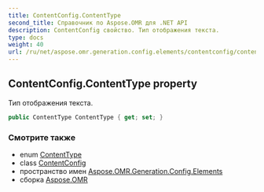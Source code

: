 ```yaml
---
title: ContentConfig.ContentType
second_title: Справочник по Aspose.OMR для .NET API
description: ContentConfig свойство. Тип отображения текста.
type: docs
weight: 40
url: /ru/net/aspose.omr.generation.config.elements/contentconfig/contenttype/
---
```

## ContentConfig.ContentType property

Тип отображения текста.

```csharp
public ContentType ContentType { get; set; }
```

### Смотрите также

* enum [ContentType](../../../aspose.omr.generation.config.enums/contenttype/)
* class [ContentConfig](../)
* пространство имен [Aspose.OMR.Generation.Config.Elements](../../contentconfig/)
* сборка [Aspose.OMR](../../../)


